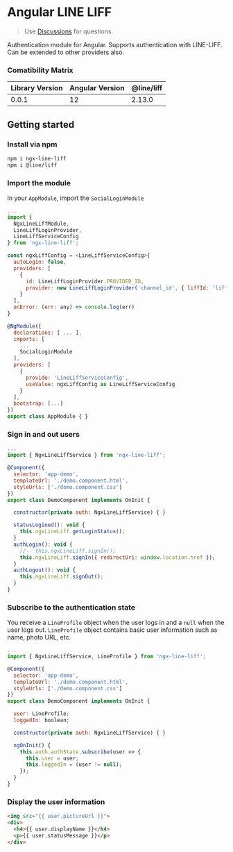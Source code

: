 # Angular LINE LIFF

> Use [Discussions](https://github.com/aofxta/ngx-line-liff/issues) for questions.

Authentication module for Angular. Supports authentication with LINE-LIFF. Can be extended to other providers also.

### Comatibility Matrix

| Library Version | Angular Version | @line/liff |
| - | - | - |
| 0.0.1 | 12 | 2.13.0 |

## Getting started

### Install via npm

```sh
npm i ngx-line-liff
npm i @line/liff
```

### Import the module

In your `AppModule`, import the `SocialLoginModule`

```javascript
...
import {
  NgxLineLiffModule,
  LineLiffLoginProvider,
  LineLiffServiceConfig
} from 'ngx-line-liff';

const ngxLiffConfig = <LineLiffServiceConfig>{
  autoLogin: false,
  providers: [
    {
      id: LineLiffLoginProvider.PROVIDER_ID,
      provider: new LineLiffLoginProvider('channel_id', { liffId: 'liff_id' })
    }
  ],
  onError: (err: any) => console.log(err)
}

@NgModule({
  declarations: [ ... ],
  imports: [
    ...
    SocialLoginModule
  ],
  providers: [
    {
      provide: 'LineLiffServiceConfig',
      useValue: ngxLiffConfig as LineLiffServiceConfig
    }
  ],
  bootstrap: [...]
})
export class AppModule { }
```

### Sign in and out users

```javascript
...
import { NgxLineLiffService } from 'ngx-line-liff';

@Component({
  selector: 'app-demo',
  templateUrl: './demo.component.html',
  styleUrls: ['./demo.component.css']
})
export class DemoComponent implements OnInit {

  constructor(private auth: NgxLineLiffService) { }

  statusLogined(): void {
    this.ngxLineLiff.getLoginStatus();
  }
  authLogin(): void {
    //-- this.ngxLineLiff.signIn();
    this.ngxLineLiff.signIn({ redirectUri: window.location.href });
  }
  authLogout(): void {
    this.ngxLineLiff.signOut();
  }
}
```

### Subscribe to the authentication state

You receive a `LineProfile` object when the user logs in and a `null` when the user logs out. `LineProfile` object contains basic user information such as name, photo URL, etc.

```javascript
...
import { NgxLineLiffService, LineProfile } from 'ngx-line-liff';

@Component({
  selector: 'app-demo',
  templateUrl: './demo.component.html',
  styleUrls: ['./demo.component.css']
})
export class DemoComponent implements OnInit {

  user: LineProfile;
  loggedIn: boolean;

  constructor(private auth: NgxLineLiffService) { }

  ngOnInit() {
    this.auth.authState.subscribe(user => {
      this.user = user;
      this.loggedIn = (user != null);
    });
  }
}
```

### Display the user information

```html
<img src="{{ user.pictureUrl }}">
<div>
  <h4>{{ user.displayName }}</h4>
  <p>{{ user.statusMessage }}</p>
</div>
```
